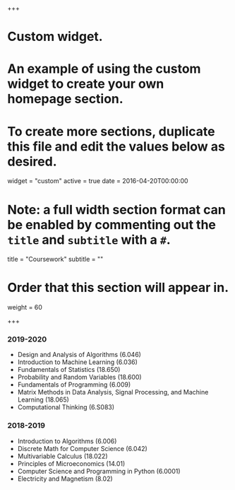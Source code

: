 +++
# Custom widget.
# An example of using the custom widget to create your own homepage section.
# To create more sections, duplicate this file and edit the values below as desired.
widget = "custom"
active = true
date = 2016-04-20T00:00:00

# Note: a full width section format can be enabled by commenting out the `title` and `subtitle` with a `#`.
title = "Coursework"
subtitle = ""

# Order that this section will appear in.
weight = 60

+++

### 2019-2020

* Design and Analysis of Algorithms (6.046)
* Introduction to Machine Learning (6.036)
* Fundamentals of Statistics (18.650)
* Probability and Random Variables (18.600)
* Fundamentals of Programming (6.009)
* Matrix Methods in Data Analysis, Signal Processing, and Machine Learning (18.065)
* Computational Thinking (6.S083)

### 2018-2019

* Introduction to Algorithms (6.006)
* Discrete Math for Computer Science (6.042)
* Multivariable Calculus (18.022)
* Principles of Microeconomics (14.01)
* Computer Science and Programming in Python (6.0001)
* Electricity and Magnetism (8.02)
